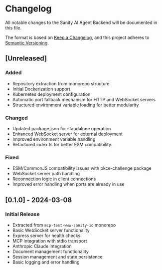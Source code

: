 # Changelog

All notable changes to the Sanity AI Agent Backend will be documented in this file.

The format is based on [Keep a Changelog](https://keepachangelog.com/en/1.0.0/),
and this project adheres to [Semantic Versioning](https://semver.org/spec/v2.0.0.html).

## [Unreleased]

### Added
- Repository extraction from monorepo structure
- Initial Dockerization support
- Kubernetes deployment configuration
- Automatic port fallback mechanism for HTTP and WebSocket servers
- Structured environment variable loading for better modularity

### Changed
- Updated package.json for standalone operation
- Enhanced WebSocket server for external deployment
- Improved environment variable handling
- Refactored index.ts for better ESM compatibility

### Fixed
- ESM/CommonJS compatibility issues with pkce-challenge package
- WebSocket server path handling
- Reconnection logic in client connections
- Improved error handling when ports are already in use

## [0.1.0] - 2024-03-08

### Initial Release
- Extracted from `mcp-test-www-sanity-io` monorepo
- Basic WebSocket server functionality
- Express server for health checks
- MCP integration with stdio transport
- Anthropic Claude integration
- Document management functionality
- Session management and state persistence
- Basic logging and error handling 